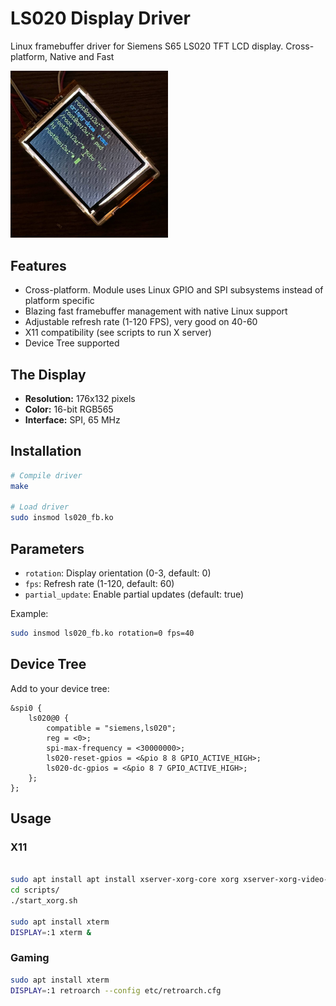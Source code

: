 # LS020 Display Driver

Linux framebuffer driver for Siemens S65 LS020 TFT LCD display. Cross-platform, Native and Fast

<img src="demo/image.jpg" width=50% height=50%>

## Features

- Cross-platform. Module uses Linux GPIO and SPI subsystems instead of platform specific
- Blazing fast framebuffer management with native Linux support
- Adjustable refresh rate (1-120 FPS), very good on 40-60
- X11 compatibility (see scripts to run X server)
- Device Tree supported

## The Display

- **Resolution:** 176x132 pixels 
- **Color:** 16-bit RGB565
- **Interface:** SPI, 65 MHz

## Installation

```bash
# Compile driver
make

# Load driver  
sudo insmod ls020_fb.ko
```

## Parameters

- `rotation`: Display orientation (0-3, default: 0)
- `fps`: Refresh rate (1-120, default: 60) 
- `partial_update`: Enable partial updates (default: true)

Example:
```bash
sudo insmod ls020_fb.ko rotation=0 fps=40
```

## Device Tree

Add to your device tree:
```dts
&spi0 {
    ls020@0 {
        compatible = "siemens,ls020";
        reg = <0>;
        spi-max-frequency = <30000000>;
        ls020-reset-gpios = <&pio 8 8 GPIO_ACTIVE_HIGH>;
        ls020-dc-gpios = <&pio 8 7 GPIO_ACTIVE_HIGH>;
    };
};
```

## Usage

### X11  
```bash

sudo apt install apt install xserver-xorg-core xorg xserver-xorg-video-fbdev
cd scripts/
./start_xorg.sh

sudo apt install xterm
DISPLAY=:1 xterm &
```

### Gaming
```bash
sudo apt install xterm
DISPLAY=:1 retroarch --config etc/retroarch.cfg
```
